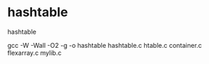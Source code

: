 # hashtable
hashtable

gcc -W -Wall -O2 -g -o hashtable hashtable.c htable.c container.c flexarray.c mylib.c
